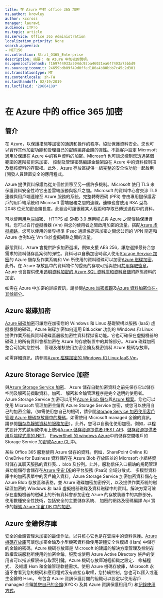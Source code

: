```yaml
---
title: 在 Azure 中的 office 365 加密
ms.author: krowley
author: kccross
manager: laurawi
audience: ITPro
ms.topic: article
ms.service: Office 365 Administration
localization_priority: None
search.appverid:
- MET150
ms.collection: Strat_O365_Enterprise
description: 摘要： 在 Azure 中加密的說明。
ms.openlocfilehash: f169744933a304dc92ba46021ea647403a75bbd9
ms.sourcegitcommit: 24659bdb09f49d0ffed180a4b80bbb7c45c2d301
ms.translationtype: MT
ms.contentlocale: zh-TW
ms.lasthandoff: 02/19/2019
ms.locfileid: "29664109"
---
```

# <a name="office-365-encryption-in-azure"></a>在 Azure 中的 office 365 加密

## <a name="introduction"></a>簡介
在 Azure，以保護措施等加密的通訊和操作的程序，協助保護資料安全。您也可以實作其他加密功能和管理自己的密碼編譯金鑰的彈性。不論客戶設定 Microsoft 適用於保護在 Azure 中的客戶資料的加密。Microsoft 也可讓您控制您透過某個範圍的進階技術來加密、 控制及管理密碼編譯金鑰架設在 Azure 中的資料控制項及稽核資料的存取權。此外，Azure 存放區提供一組完整的安全性功能一起啟用 [開發人員建置安全的應用程式。

Azure 提供資料保護為從某個位置移至另一個許多機制。Microsoft 使用 TLS 來保護資料安全性時它出差雲端服務與客戶之間。Microsoft 的資料中心會交涉 TLS 連線與用戶端連線至 Azure 服務的系統。完整轉寄密碼 (PFS) 會由專用鍵保護客戶的用戶端系統和 Microsoft 雲端服務之間的連線。連線也會使用 RSA 型為 2048 位元加密金鑰長度。此組合可讓很難某人截距和存取已傳送過程中的資料。

可以使用[用戶端加密](https://docs.microsoft.com/azure/storage/storage-client-side-encryption)、 HTTPS 或 SMB 3.0 應用程式與 Azure 之間傳輸保護資料。您可以自行虛擬機器 (Vm) 與您的使用者之間啟用加密的流量。搭配[Azure 虛擬網路](https://azure.microsoft.com/services/virtual-network/)，您可以使用的業界標準 IPsec 通訊協定來加密之間您公司的 VPN 閘道和 Azure 也例如在 Vm 位於虛擬網路之間的流量。

靜態資料，Azure 會提供許多加密選項，例如支援 AES 256，讓您選擇最符合您需求的資料儲存區案例的彈性。資料可以自動加密時寫入使用[Storage Service 加密](https://docs.microsoft.com/azure/storage/storage-service-encryption)的 Azure 儲存及作業系統和 Vm 所使用的資料磁碟可以加密[Azure 磁碟加密](https://docs.microsoft.com/azure/security/azure-security-disk-encryption)。此外，在 Azure 存放區中的資料物件的委派的存取可授與使用[共用存取簽章](https://docs.microsoft.com/azure/storage/storage-dotnet-shared-access-signature-part-1)。Azure 也會提供使用[透明資料加密的 Azure SQL 資料庫和資料倉儲](https://docs.microsoft.com/sql/relational-databases/security/encryption/transparent-data-encryption-azure-sql)的靜態資料的加密。

如需在 Azure 中加密的詳細資訊，請參閱[Azure 加密概觀](https://docs.microsoft.com/azure/security/security-azure-encryption-overview)及[Azure 資料加密位在-其餘部分](https://docs.microsoft.com/azure/security/azure-security-encryption-atrest)。

## <a name="azure-disk-encryption"></a>Azure 磁碟加密
[Azure 磁碟加密](https://docs.microsoft.com/azure/security/azure-security-disk-encryption)可讓您在加密您的 Windows 和 Linux 基礎架構以服務 (IaaS) 虛擬機器的磁碟。Azure 磁碟加密如何運用 BitLocker 功能的 Windows 和 Linux 提供作業系統與資料磁碟區層級加密性資料採擷窖功能。它也可確保在虛擬機器的磁碟上的所有資料會都加密在 Azure 的存放裝置中的其餘部分。Azure 磁碟加密整合可協助您控制、 管理及稽核使用加密金鑰及機密資料 Azure 機碼存放庫。

如需詳細資訊，請參閱[Azure 磁碟加密的 Windows 和 Linux IaaS Vm](https://docs.microsoft.com/azure/security/azure-security-disk-encryption)。

## <a name="azure-storage-service-encryption"></a>Azure Storage Service 加密
與[Azure Storage Service 加密](https://docs.microsoft.com/azure/storage/storage-service-encryption)、 Azure 儲存自動加密資料之前先保存它以儲存空間及解密前擷取資料。加密、 解密和金鑰管理程序是完全透明的使用者。Azure Storage Service 加密可以用於[Azure Blob 儲存](https://azure.microsoft.com/services/storage/blobs/)與[Azure 檔案](https://azure.microsoft.com/services/storage/files/)。您也可以使用 Microsoft 管理加密金鑰與 Azure Storage Service 加密，或您可以使用自己的加密金鑰。（如需使用您自己的機碼，請參閱[Storage Service 加密使用客戶管理 Azure 機碼存放庫中的機碼](https://docs.microsoft.com/azure/storage/common/storage-service-encryption-customer-managed-keys)。如需使用 Microsoft managed 金鑰的資訊，請參閱[儲存為靜態資料的服務加密](https://docs.microsoft.com/azure/storage/storage-service-encryption)）。此外，您可以自動化使用加密。例如，以程式設計方式啟用或停用上使用[Azure 儲存資源提供者 REST API](https://msdn.microsoft.com/library/azure/mt163683.aspx)、[儲存資源提供者用戶端程式庫的.NET](https://msdn.microsoft.com/library/azure/mt131037.aspx)、 [PowerShell 的 windows Azure](https://docs.microsoft.com/powershell/azureps-cmdlets-docs)中的儲存空間帳戶的 Storage Service 加密或[Azure CLI](https://docs.microsoft.com/azure/storage/storage-azure-cli)中。

某些 Office 365 服務使用 Azure 儲存的資料。例如，SharePoint Online 和 OneDrive for Business 資料儲存在 Azure Blob 存放區並的 Microsoft 小組將資料儲存其聊天服務的資料表、，blob 及佇列。此外，服務信任入口網站的規範管理員功能儲存會儲存在[Azure 宇宙 DB](https://docs.microsoft.com/azure/cosmos-db/database-encryption-at-rest)的平台服務 (PaaS) 全域分散式、 多模型資料庫中的加密表單中的客戶輸入資料。Azure Storage Service 加密加密資料儲存在 Azure Blob 存放區和表格，並 Azure 磁碟加密加密佇列，以及提供作業系統的磁碟區加密的 Windows 和 IaaS 虛擬機器磁碟及資料磁碟中的資料。解決方案可確保在虛擬機器的磁碟上的所有資料會都加密在 Azure 的存放裝置中的其餘部分。使用數種安全性技術，包括安全的主要儲存系統、 加密的網路及密碼編譯 Api 實作的[靜態 Azure 宇宙 DB 中的加密](https://docs.microsoft.com/azure/cosmos-db/database-encryption-at-rest)。

## <a name="azure-key-vault"></a>Azure 金鑰保存庫
安全的金鑰管理未加密的最佳作法，以只核心它也是在雲端中的資料保護。[Azure 機碼存放庫](https://docs.microsoft.com/azure/key-vault/key-vault-whatis)可讓您加密金鑰及小型機密資料像使用硬體安全性模組 (Hsm) 中儲存的金鑰的密碼。Azure 機碼存放庫是 Microsoft 的建議的解決方案管理及控制存取權雲端服務所使用的加密金鑰。服務或使用 Azure Active Directory 帳戶的使用者可以指派權限來存取索引鍵。Azure 機碼存放庫減輕組織之設定、 修補程式、 及維護 Hsm 和金鑰管理軟體需求。使用 Azure 機碼存放庫，Microsoft 永遠不會看到您的機碼和應用程式沒有直接存取權，您持續控制。您也可以匯入或產生金鑰的 Hsm。 有包含 Azure 資訊保護訂閱的組織可以設定以使用客戶 managed 金鑰[將您自己的金鑰](https://docs.microsoft.com/information-protection/plan-design/byok-price-restrictions)(BYOK) 及其 Azure 資訊保護租用戶) 和[記錄使用方式](https://docs.microsoft.com/information-protection/deploy-use/log-analyze-usage)。
